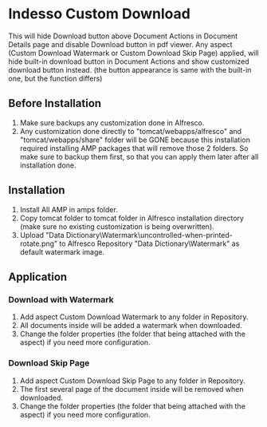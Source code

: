 # Indesso Custom Download
This will hide Download button above Document Actions in Document Details page and disable Download button in pdf viewer.
Any aspect (Custom Download Watermark or Custom Download Skip Page) applied, will hide built-in download button in Document Actions and show customized download button instead. (the button appearance is same with the built-in one, but the function differs)

## Before Installation
1. Make sure backups any customization done in Alfresco.
2. Any customization done directly to "tomcat/webapps/alfresco" and "tomcat/webapps/share" folder will be GONE because this installation required installing AMP packages that will remove those 2 folders. So make sure to backup them first, so that you can apply them later after all installation done.

## Installation

1. Install All AMP in amps folder.
2. Copy tomcat folder to tomcat folder in Alfresco installation directory (make sure no existing customization is being overwritten).
3. Upload "Data Dictionary\Watermark\uncontrolled-when-printed-rotate.png" to Alfresco Repository "Data Dictionary\Watermark" as default watermark image.

## Application

### Download with Watermark
1. Add aspect Custom Download Watermark to any folder in Repository.
2. All documents inside will be added a watermark when downloaded.
3. Change the folder properties (the folder that being attached with the aspect) if you need more configuration.

### Download Skip Page
1. Add aspect Custom Download Skip Page to any folder in Repository.
2. The first several page of the document inside will be removed when downloaded.
3. Change the folder properties (the folder that being attached with the aspect) if you need more configuration.
